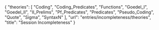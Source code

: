 {
    "theories": [
        "Coding",
        "Coding_Predicates",
        "Functions",
        "Goedel_I",
        "Goedel_II",
        "II_Prelims",
        "Pf_Predicates",
        "Predicates",
        "Pseudo_Coding",
        "Quote",
        "Sigma",
        "SyntaxN"
    ],
    "url": "entries/incompleteness/theories",
    "title": "Session Incompleteness"
}